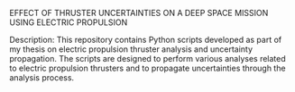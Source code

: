 EFFECT OF THRUSTER UNCERTAINTIES ON A DEEP SPACE MISSION USING ELECTRIC PROPULSION

Description:
This repository contains Python scripts developed as part of my thesis on electric propulsion thruster analysis and uncertainty propagation. The scripts are designed to perform various analyses related to electric propulsion thrusters and to propagate uncertainties through the analysis process.
